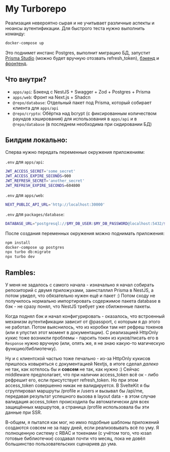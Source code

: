 # My Turborepo

Реализация невероятно сырая и не учитывает различные аспекты и нюансы аутентификации. Для быстрого теста нужно выполнить команду:
```sh
docker-compose up
```
Это поднимет инстанс Postgres, выполнит миграцию БД, запустит [Prisma Studio](http://localhost:5555) (можно будет вручную отозвать refresh_token), [бэкенд](http://localhost:30000/api) и [фронтенд](http://localhost:3000).

## Что внутри?

- `apps/api`: Бэкенд с NestJS + Swagger + Zod + Postgres + Prisma
- `apps/web`: Фронт на Next.js + Shadcn
- `@repo/database`: Отдельный пакет под Prisma, который собирает клиента для `apps/api`
- `@repo/crypto`: Обёртка над bcrypt (с фиксированным количеством раундов хэширования) для использования в `apps/api` и в `@repo/database` (в последнем необходима при сидировании БД)

## Билдим локально:

Сперва нужно передать переменные окружения приложениям:

`.env` для `apps/api`:

```sh
JWT_ACCESS_SECRET='some_secret'
JWT_ACCESS_EXPIRE_SECONDS=900
JWT_REFRESH_SECRET='another_secret'
JWT_REFRESH_EXPIRE_SECONDS=604800
```

`.env` для `apps/web`:

```sh
NEXT_PUBLIC_API_URL='http://localhost:30000'
```

`.env` для `packages/database`:

```sh
DATABASE_URL="postgresql://$MY_DB_USER:$MY_DB_PASSWORD@localhost:5432/$MY_DB_NAME"
```

После создания переменных окружения можно поднимать приложения:

```sh
npm install
docker-compose up postgres
npx turbo db:migrate
npx turbo dev
```

## Rambles:
У меня не задалось с самого начала - изначально я начал собирать репозиторий с двумя приложухами, заинсталлил Prisma в NestJS, а потом увидел, что обязательно нужен ещё и пакет :) Потом сходу не получилось нормально импортировать содержимое пакета database в бэк - не сразу понял, что NestJS требует уже сбилженные пакеты.

Когда поднял бэк и начал конфигурировать - оказалось, что встроенный механизм аутентификации зависит от @passport, с которым я до этого не работал. Потом выяснилось, что из коробки там нет рефреш токенов (или я упустил этот момент в документации). С реализацией HttpOnly кукис тоже возникли проблемы - парсить токен из куков/писать его в `Response` нужно вручную (или, опять же, я не знаю какую-то магическую функцию/библиотечку).

Ну и с клиентской частью тоже печально - из-за HttpOnly кукисов пришлось ковыряться с документацией Nextjs, в итоге сделал _далеко_ не так, как хотелось бы и __совсем__ не так, как нужно :)
Сейчас middleware предполагает, что при наличии access_token всё ок - либо рефрешит его, если присутствует refresh_token. Но при этом access_token совершенно никак не валидируется. В SvelteKit я бы сгруппировал маршруты /profile и /users и вызывал бы /api/me, передавая результат успешного вызова в layout data - в этом случае валидация access_token происходила бы автоматически для всех защищённых маршрутов, а страница /profile использовала бы эти данные при SSR.

В-общем, я пытался как мог, но имхо подобные шаблоны приложений создаются совсем не за пару дней, если реализовывать всё по уму. Я полноценную систему с RBAC и токенами (с учётом того, что юзал готовые библиотечки) создавал почти что месяц, пока не довёл большинство пользовательских сценариев до ума.
